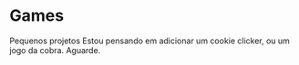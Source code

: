 # Games
Pequenos projetos
Estou pensando em adicionar um cookie clicker, ou um jogo da cobra. Aguarde.
